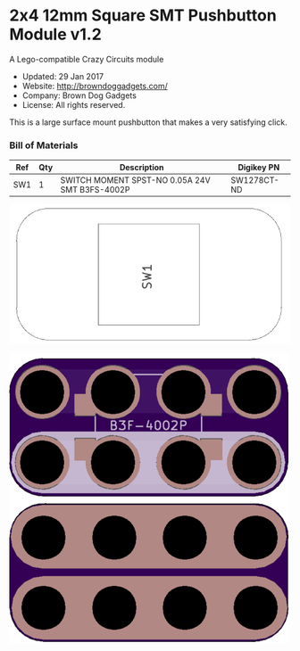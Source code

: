 <!--- start title --->
# 2x4 12mm Square SMT Pushbutton Module v1.2
A Lego-compatible Crazy Circuits module

- Updated: 29 Jan 2017
- Website: http://browndoggadgets.com/
- Company: Brown Dog Gadgets
- License: All rights reserved.

<!--- end title --->

This is a large surface mount pushbutton that makes a very satisfying click.

### Bill of Materials

<!--- bom start --->
|Ref|Qty|Description|Digikey PN|
|---|---|-----------|------|
|SW1|1|SWITCH MOMENT SPST-NO 0.05A 24V SMT B3FS-4002P|SW1278CT-ND|


<!--- bom end --->
![Assembly Diagram](assembly.png)

![Gerber Preview](preview.png)

